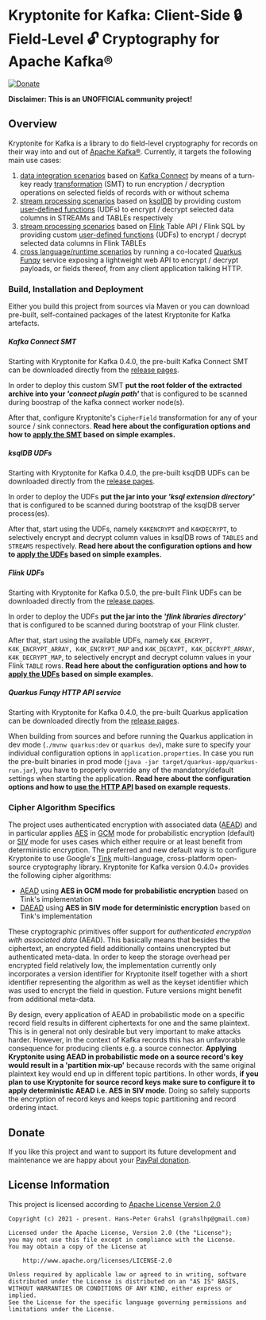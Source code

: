 # Kryptonite for Kafka: Client-Side 🔒 Field-Level 🔓 Cryptography for Apache Kafka®

[![Donate](https://img.shields.io/badge/Donate-PayPal-green.svg)](https://www.paypal.com/donate/?hosted_button_id=NUCLPDTLNJ8KE)

**Disclaimer: This is an UNOFFICIAL community project!**

## Overview

Kryptonite for Kafka is a library to do field-level cryptography for records on their way into and out of [Apache Kafka®](https://kafka.apache.org/). Currently, it targets the following main use cases:

1. [data integration scenarios](connect-transform-kryptonite/README.md) based on [Kafka Connect](https://kafka.apache.org/documentation/#connect) by means of a turn-key ready [transformation](https://kafka.apache.org/documentation/#connect_transforms) (SMT) to run encryption / decryption operations on selected fields of records with or without schema
2. [stream processing scenarios](ksqldb-udfs-kryptonite/README.md) based on [ksqlDB](https://ksqlDB.io) by providing custom [user-defined functions](https://docs.ksqldb.io/en/latest/reference/user-defined-functions/) (UDFs) to encrypt / decrypt selected data columns in STREAMs and TABLEs respectively
3. [stream processing scenarios](flink-udfs-kryptonite/README.md) based on [Flink](https://flink.apache.org/) Table API / Flink SQL by providing custom [user-defined functions](https://nightlies.apache.org/flink/flink-docs-release-1.20/docs/dev/table/functions/udfs/) (UDFs) to encrypt / decrypt selected data columns in Flink TABLEs 
4. [cross language/runtime scenarios](funqy-http-kryptonite/README.md) by running a co-located [Quarkus](http://quarkus.io) [Funqy](https://quarkus.io/guides/funqy) service exposing a lightweight web API to encrypt / decrypt payloads, or fields thereof, from any client application talking HTTP.

### Build, Installation and Deployment

Either you build this project from sources via Maven or you can download pre-built, self-contained packages of the latest Kryptonite for Kafka artefacts.

##### Kafka Connect SMT

Starting with Kryptonite for Kafka 0.4.0, the pre-built Kafka Connect SMT can be downloaded directly from the [release pages](https://github.com/hpgrahsl/kryptonite-for-kafka/releases).

In order to deploy this custom SMT **put the root folder of the extracted archive into your _'connect plugin path'_** that is configured to be scanned during boostrap of the kafka connect worker node(s).

After that, configure Kryptonite's `CipherField` transformation for any of your source / sink connectors. **Read here about the configuration options and how to [apply the SMT](connect-transform-kryptonite/README.md) based on simple examples.**

##### ksqlDB UDFs

Starting with Kryptonite for Kafka 0.4.0, the pre-built ksqlDB UDFs can be downloaded directly from the [release pages](https://github.com/hpgrahsl/kryptonite-for-kafka/releases).

In order to deploy the UDFs **put the jar into your _'ksql extension directory'_** that is configured to be scanned during bootstrap of the ksqlDB server process(es).

After that, start using the UDFs, namely `K4KENCRYPT` and `K4KDECRYPT`, to selectively encrypt and decrypt column values in ksqlDB rows of `TABLES` and `STREAMS` respectively. **Read here about the configuration options and how to [apply the UDFs](ksqldb-udfs-kryptonite/README.md) based on simple examples.**

##### Flink UDFs

Starting with Kryptonite for Kafka 0.5.0, the pre-built Flink UDFs can be downloaded directly from the [release pages](https://github.com/hpgrahsl/kryptonite-for-kafka/releases).

In order to deploy the UDFs **put the jar into the _'flink libraries directory'_** that is configured to be scanned during bootstrap of your Flink cluster.

After that, start using the available UDFs, namely `K4K_ENCRYPT, K4K_ENCRYPT_ARRAY, K4K_ENCRYPT_MAP` and `K4K_DECRYPT, K4K_DECRYPT_ARRAY, K4K_DECRYPT_MAP`, to selectively encrypt and decrypt column values in your Flink `TABLE` rows. **Read here about the configuration options and how to [apply the UDFs](flink-udfs-kryptonite/README.md) based on simple examples.**

##### Quarkus Funqy HTTP API service

Starting with Kryptonite for Kafka 0.4.0, the pre-built Quarkus application can be downloaded directly from the [release pages](https://github.com/hpgrahsl/kryptonite-for-kafka/releases).

When building from sources and before running the Quarkus application in dev mode (`./mvnw quarkus:dev` or `quarkus dev`), make sure to specify your individual configuration options in `application.properties`. In case you run the pre-built binaries in prod mode (`java -jar target/quarkus-app/quarkus-run.jar`), you have to properly override any of the mandatory/default settings when starting the application. **Read here about the configuration options and how to [use the HTTP API](funqy-http-kryptonite/README.md) based on example requests.**

### Cipher Algorithm Specifics

The project uses authenticated encryption with associated data ([AEAD](https://en.wikipedia.org/wiki/Authenticated_encryption)) and in particular applies [AES](https://en.wikipedia.org/wiki/Advanced_Encryption_Standard) in [GCM](https://en.wikipedia.org/wiki/Galois/Counter_Mode) mode for probabilistic encryption (default) or [SIV](https://en.wikipedia.org/wiki/AES-GCM-SIV) mode for uses cases which either require or at least benefit from deterministic encryption. The preferred and new default way is to configure Kryptonite to use Google's [Tink](https://github.com/google/tink) multi-language, cross-platform open-source cryptography library. Kryptonite for Kafka version 0.4.0+ provides the following cipher algorithms:

- [AEAD](https://developers.google.com/tink/aead) using **AES in GCM mode for probabilistic encryption** based on Tink's implementation
- [DAEAD](https://developers.google.com/tink/deterministic-aead) using **AES in SIV mode for deterministic encryption** based on Tink's implementation

These cryptographic primitives offer support for _authenticated encryption with associated data_ (AEAD). This basically means that besides the ciphertext, an encrypted field additionally contains unencrypted but authenticated meta-data. In order to keep the storage overhead per encrypted field relatively low, the implementation currently only incorporates a version identifier for Kryptonite itself together with a short identifier representing the algorithm as well as the keyset identifier which was used to encrypt the field in question. Future versions might benefit from additional meta-data.

By design, every application of AEAD in probabilistic mode on a specific record field results in different ciphertexts for one and the same plaintext. This is in general not only desirable but very important to make attacks harder. However, in the context of Kafka records this has an unfavorable consequence for producing clients e.g. a source connector. **Applying Kryptonite using AEAD in probabilistic mode on a source record's key would result in a 'partition mix-up'** because records with the same original plaintext key would end up in different topic partitions. In other words, **if you plan to use Kryptonite for source record keys make sure to configure it to apply deterministic AEAD i.e. AES in SIV mode**. Doing so safely supports the encryption of record keys and keeps topic partitioning and record ordering intact.

## Donate

If you like this project and want to support its future development and maintenance we are happy about your [PayPal donation](https://www.paypal.com/donate/?hosted_button_id=NUCLPDTLNJ8KE). 

## License Information

This project is licensed according to [Apache License Version 2.0](https://www.apache.org/licenses/LICENSE-2.0)

```
Copyright (c) 2021 - present. Hans-Peter Grahsl (grahslhp@gmail.com)

Licensed under the Apache License, Version 2.0 (the "License");
you may not use this file except in compliance with the License.
You may obtain a copy of the License at

    http://www.apache.org/licenses/LICENSE-2.0

Unless required by applicable law or agreed to in writing, software
distributed under the License is distributed on an "AS IS" BASIS,
WITHOUT WARRANTIES OR CONDITIONS OF ANY KIND, either express or implied.
See the License for the specific language governing permissions and
limitations under the License.
```
